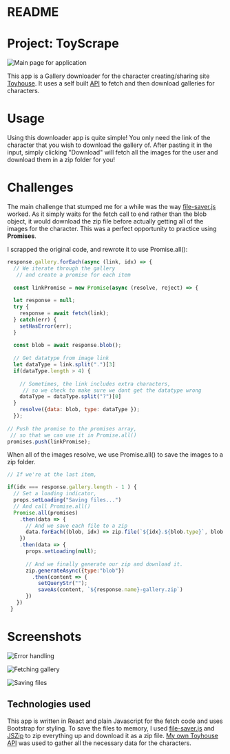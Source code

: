 # README

# Project: ToyScrape

![Main page for application](https://user-images.githubusercontent.com/80722863/147422603-55c4f824-f499-45d9-b988-b4c07c62ccc7.png)

This app is a Gallery downloader for the character creating/sharing site [Toyhouse](https://toyhou.se). It uses a self built [API](https://github.com/Blissblass/toyhouse_rails_api) to fetch and then download galleries for characters.

# Usage

Using this downloader app is quite simple! You only need the link of the character that you wish to download the gallery of. After pasting it in the input, simply clicking "Download" will fetch all the images for the user and download them in a zip folder for you!

# Challenges

The main challenge that stumped me for a while was the way [file-saver.js](https://github.com/eligrey/FileSaver.js/) worked. As it simply waits for the fetch call to end rather than the blob object, it would download the zip file before actually getting all of the images for the character. This was a perfect opportunity to practice using **Promises**.

I scrapped the original code, and rewrote it to use Promise.all():
```javascript
response.gallery.forEach(async (link, idx) => {
  // We iterate through the gallery 
   // and create a promise for each item
  
  const linkPromise = new Promise(async (resolve, reject) => { 
  
  let response = null;
  try {
    response = await fetch(link);
  } catch(err) {
    setHasError(err);
  }
  
  const blob = await response.blob();
  
  // Get datatype from image link
  let dataType = link.split(".")[3]
  if(dataType.length > 4) {
  
    // Sometimes, the link includes extra characters,
     // so we check to make sure we dont get the datatype wrong
    dataType = dataType.split("?")[0]
  }
    resolve({data: blob, type: dataType });
  });
  
// Push the promise to the promises array,
 // so that we can use it in Promise.all()
promises.push(linkPromise);
```
When all of the images resolve, we use Promise.all() to save the images to a zip folder.

```javascript
// If we're at the last item,

if(idx === response.gallery.length - 1 ) {
  // Set a loading indicator,
  props.setLoading("Saving files...")
  // And call Promise.all()
  Promise.all(promises)
    .then(data => {
      // And we save each file to a zip
      data.forEach((blob, idx) => zip.file(`${idx}.${blob.type}`, blob.data))
    })
    .then(data => {
      props.setLoading(null);
      
      // And we finally generate our zip and download it.
      zip.generateAsync({type:"blob"})
        .then(content => {
          setQueryStr("");
          saveAs(content, `${response.name}-gallery.zip`)
      })
   })
 }
```

# Screenshots

![Error handling](https://user-images.githubusercontent.com/80722863/147423073-53f92bae-cfd4-415a-8c7c-3e0a57b7df0a.png)

![Fetching gallery](https://user-images.githubusercontent.com/80722863/147423079-646d4de0-631d-48f4-9ca1-1d0a8939f72d.png)

![Saving files](https://user-images.githubusercontent.com/80722863/147423092-ef6a9827-118c-475c-ab47-0f5b67ab0299.png)


## Technologies used

This app is written in React and plain Javascript for the fetch code and uses Bootstrap for styling. 
To save the files to memory, I used [file-saver.js](https://github.com/eligrey/FileSaver.js/) and [JSZip](https://stuk.github.io/jszip/) to zip everything up and download it as a zip file.
[My own Toyhouse API](https://github.com/Blissblass/toyhouse_rails_api) was used to gather all the necessary data for the characters.
